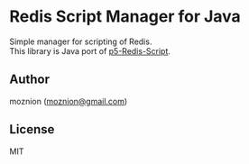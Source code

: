 Redis Script Manager for Java
==

Simple manager for scripting of Redis.  
This library is Java port of [p5-Redis-Script](https://github.com/shogo82148/p5-Redis-Script).

Author
--

moznion (<moznion@gmail.com>)

License
--

MIT

